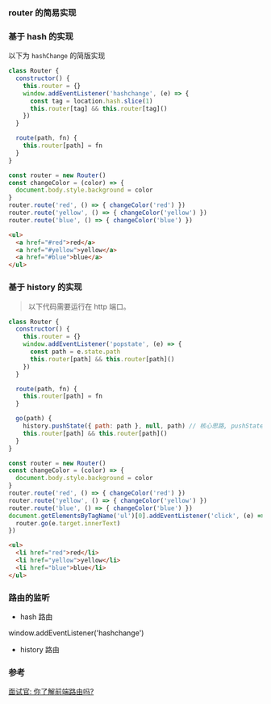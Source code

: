<!--
abbrlink: 163w51fk
-->

### router 的简易实现

### 基于 hash 的实现

以下为 `hashChange` 的简版实现

```js
class Router {
  constructor() {
    this.router = {}
    window.addEventListener('hashchange', (e) => {
      const tag = location.hash.slice(1)
      this.router[tag] && this.router[tag]()
    })
  }

  route(path, fn) {
    this.router[path] = fn
  }
}

const router = new Router()
const changeColor = (color) => {
  document.body.style.background = color
}
router.route('red', () => { changeColor('red') })
router.route('yellow', () => { changeColor('yellow') })
router.route('blue', () => { changeColor('blue') })
```

```html
<ul>
  <a href="#red">red</a>
  <a href="#yellow">yellow</a>
  <a href="#blue">blue</a>
</ul>
```

### 基于 history 的实现

> 以下代码需要运行在 http 端口。

```js
class Router {
  constructor() {
    this.router = {}
    window.addEventListener('popstate', (e) => {
      const path = e.state.path
      this.router[path] && this.router[path]()
    })
  }

  route(path, fn) {
    this.router[path] = fn
  }

  go(path) {
    history.pushState({ path: path }, null, path) // 核心思路, pushState 进去的第一个对象会在点击回退/前进按钮时触发 popstate
    this.router[path] && this.router[path]()
  }
}

const router = new Router()
const changeColor = (color) => {
  document.body.style.background = color
}
router.route('red', () => { changeColor('red') })
router.route('yellow', () => { changeColor('yellow') })
router.route('blue', () => { changeColor('blue') })
document.getElementsByTagName('ul')[0].addEventListener('click', (e) => {
  router.go(e.target.innerText)
})
```

```html
<ul>
  <li href="red">red</li>
  <li href="yellow">yellow</li>
  <li href="blue">blue</li>
</ul>
```

### 路由的监听

* hash 路由

window.addEventListener('hashchange')

* history 路由

### 参考

[面试官: 你了解前端路由吗?](https://juejin.im/post/5ac61da66fb9a028c71eae1b)